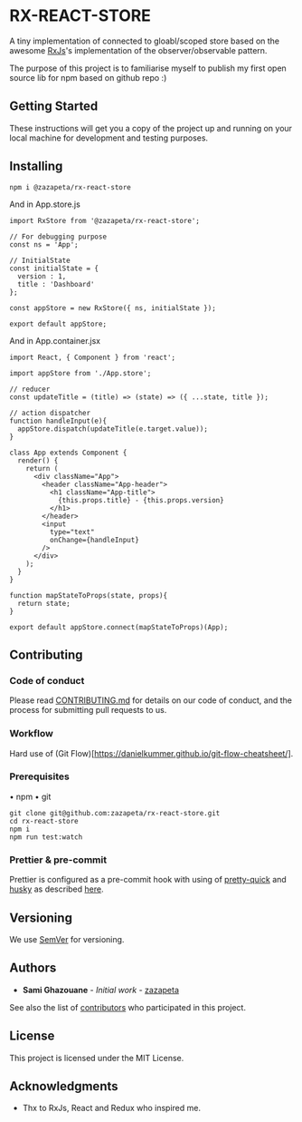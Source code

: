 # RX-REACT-STORE

A tiny implementation of connected to gloabl/scoped store based on the awesome [RxJs](http://reactivex.io/rxjs/)'s implementation of the observer/observable pattern.

The purpose of this project is to familiarise myself to publish my first open source lib for npm based on github repo :)

## Getting Started

These instructions will get you a copy of the project up and running on your local machine for development and testing purposes.

## Installing

```
npm i @zazapeta/rx-react-store
```

And in App.store.js

```
import RxStore from '@zazapeta/rx-react-store';

// For debugging purpose
const ns = 'App';

// InitialState
const initialState = {
  version : 1,
  title : 'Dashboard'
};

const appStore = new RxStore({ ns, initialState });

export default appStore;
```

And in App.container.jsx

```
import React, { Component } from 'react';

import appStore from './App.store';

// reducer
const updateTitle = (title) => (state) => ({ ...state, title });

// action dispatcher
function handleInput(e){
  appStore.dispatch(updateTitle(e.target.value));
}

class App extends Component {
  render() {
    return (
      <div className="App">
        <header className="App-header">
          <h1 className="App-title">
            {this.props.title} - {this.props.version}
          </h1>
        </header>
        <input
          type="text"
          onChange={handleInput}
        />
      </div>
    );
  }
}

function mapStateToProps(state, props){
  return state;
}

export default appStore.connect(mapStateToProps)(App);
```

## Contributing

### Code of conduct

Please read [CONTRIBUTING.md](https://gist.github.com/PurpleBooth/b24679402957c63ec426) for details on our code of conduct, and the process for submitting pull requests to us.

### Workflow

Hard use of (Git Flow)[https://danielkummer.github.io/git-flow-cheatsheet/].

### Prerequisites

• npm
• git

```
git clone git@github.com:zazapeta/rx-react-store.git
cd rx-react-store
npm i
npm run test:watch
```

### Prettier & pre-commit

Prettier is configured as a pre-commit hook with using of [pretty-quick](https://github.com/azz/pretty-quick) and [husky](https://github.com/typicode/husky) as described [here](https://prettier.io/docs/en/precommit.html#option-2-pretty-quick-https-githubcom-azz-pretty-quick).

## Versioning

We use [SemVer](http://semver.org/) for versioning.

## Authors

* **Sami Ghazouane** - _Initial work_ - [zazapeta](https://github.com/zazapeta)

See also the list of [contributors](https://github.com/zazapeta/rx-react-store/contributors) who participated in this project.

## License

This project is licensed under the MIT License.

## Acknowledgments

* Thx to RxJs, React and Redux who inspired me.
